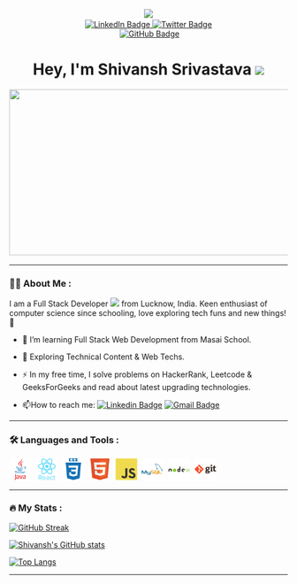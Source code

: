 <!--### Hi there 👋-->

<!--
**th3qui85ly/th3qui85ly** is a ✨ _special_ ✨ repository because its `README.md` (this file) appears on your GitHub profile.

Here are some ideas to get you started:

- 🔭 I’m currently working on ...
- 🌱 I’m currently learning ...
- 👯 I’m looking to collaborate on ...
- 🤔 I’m looking for help with ...
- 💬 Ask me about ...
- 📫 How to reach me: ...
- 😄 Pronouns: He/Him
- ⚡ Fun fact: 
-->

<div id="header" align="center">
  <img src="https://media.giphy.com/media/M9gbBd9nbDrOTu1Mqx/giphy.gif" width="100"/>
  <div id="badges">
    <a href="https://www.linkedin.com/in/shivansh-srivastava19/">
      <img src="https://img.shields.io/badge/LinkedIn-blue?style=for-the-badge&logo=linkedin&logoColor=white" alt="LinkedIn Badge"/>
    </a>
    <a href="https://twitter.com/th3qui85ly">
      <img src="https://img.shields.io/badge/Twitter-blue?style=for-the-badge&logo=twitter&logoColor=white" alt="Twitter Badge"/>
    </a>
  </div>
  <img src="https://komarev.com/ghpvc/?username=th3qui85ly&style=flat-square&color=blue" alt=""/>
<a href="https://github.com/th3qui85ly?tab=followers"><img src="https://img.shields.io/github/followers/th3qui85ly?label=Followers&style=social" alt="GitHub Badge"></a>

  <h1>
    Hey, I'm Shivansh Srivastava
    <img src="https://media.giphy.com/media/hvRJCLFzcasrR4ia7z/giphy.gif" width="30px"/>
  </h1>
</div>
<div align="center">
  <img src="https://media.giphy.com/media/dWesBcTLavkZuG35MI/giphy.gif" width="600" height="300"/>
</div>

---

### :man_technologist: About Me :
I am a Full Stack Developer <img src="https://media.giphy.com/media/WUlplcMpOCEmTGBtBW/giphy.gif" width="30"> from Lucknow, India. Keen enthusiast of computer science since schooling, love exploring tech funs and new things! 👀
- :telescope: I’m learning Full Stack Web Development from Masai School.

- :seedling: Exploring Technical Content & Web Techs.

- :zap: In my free time, I solve problems on HackerRank, Leetcode & GeeksForGeeks and read about latest upgrading technologies.

- :mailbox:How to reach me: [![Linkedin Badge](https://img.shields.io/badge/-shivansh1912-blue?style=flat&logo=Linkedin&logoColor=white)](https://linkedin.com/in/shivansh-srivastava19) [![Gmail Badge](https://img.shields.io/badge/-shivansh.srivastava1912@gmail.com-red?style=flat&logo=Gmail&logoColor=white)](mailto:duttasuravi225@gmail.com)

---

### :hammer_and_wrench: Languages and Tools :
<div>
  <img src="https://github.com/devicons/devicon/blob/master/icons/java/java-original-wordmark.svg" title="Java" alt="Java" width="40" height="40"/>&nbsp;
  <img src="https://github.com/devicons/devicon/blob/master/icons/react/react-original-wordmark.svg" title="React" alt="React" width="40" height="40"/>&nbsp;
  <!--<img src="https://github.com/devicons/devicon/blob/master/icons/redux/redux-original.svg" title="Redux" alt="Redux " width="40" height="40"/>&nbsp;-->
  <img src="https://github.com/devicons/devicon/blob/master/icons/css3/css3-plain-wordmark.svg"  title="CSS3" alt="CSS" width="40" height="40"/>&nbsp;
  <img src="https://github.com/devicons/devicon/blob/master/icons/html5/html5-original.svg" title="HTML5" alt="HTML" width="40" height="40"/>&nbsp;
  <img src="https://github.com/devicons/devicon/blob/master/icons/javascript/javascript-original.svg" title="JavaScript" alt="JavaScript" width="40" height="40"/>&nbsp;
  <!--<img src="https://github.com/devicons/devicon/blob/master/icons/firebase/firebase-plain-wordmark.svg" title="Firebase" alt="Firebase" width="40" height="40"/>&nbsp;-->
  <img src="https://github.com/devicons/devicon/blob/master/icons/mysql/mysql-original-wordmark.svg" title="MySQL"  alt="MySQL" width="40" height="40"/>&nbsp;
  <img src="https://github.com/devicons/devicon/blob/master/icons/nodejs/nodejs-original-wordmark.svg" title="NodeJS" alt="NodeJS" width="40" height="40"/>&nbsp;
  <img src="https://github.com/devicons/devicon/blob/master/icons/git/git-original-wordmark.svg" title="Git" **alt="Git" width="40" height="40"/>
</div>

---

### :fire: My Stats :
[![GitHub Streak](http://github-readme-streak-stats.herokuapp.com?user=th3qui85ly&theme=radical&background=000000)](https://git.io/streak-stats)

[![Shivansh's GitHub stats](https://github-readme-stats.vercel.app/api?username=th3qui85ly&theme=radical)](https://github.com/th3qui85ly/github-readme-stats)

[![Top Langs](https://github-readme-stats.vercel.app/api/top-langs/?username=th3qui85ly&layout=compact&theme=radical)](https://github.com/th3qui85ly/github-readme-stats)

---

